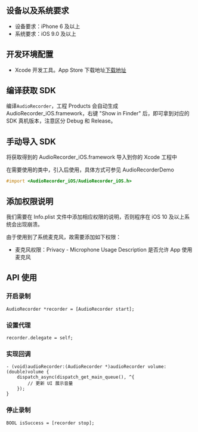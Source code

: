 ## 设备以及系统要求

- 设备要求：iPhone 6 及以上
- 系统要求：iOS 9.0 及以上


## 开发环境配置

- Xcode 开发工具。App Store 下载地址[下载地址](https://itunes.apple.com/cn/app/xcode/id497799835?ls=1&mt=12)


## 编译获取 SDK

编译`AudioRecorder`，工程 Products 会自动生成 AudioRecorder_iOS.framework，右键 "Show in Finder" 后，即可拿到对应的 SDK 真机版本，注意区分 Debug 和 Release。


## 手动导入 SDK

将获取得到的 AudioRecorder_iOS.framework 导入到你的 Xcode 工程中

在需要使用的类中，引入后使用，具体方式可参见 AudioRecorderDemo

```Objective-C
#import <AudioRecorder_iOS/AudioRecorder_iOS.h>
```


## 添加权限说明

我们需要在 Info.plist 文件中添加相应权限的说明，否则程序在 iOS 10 及以上系统会出现崩溃。

由于使用到了系统麦克风，故需要添加如下权限：

- 麦克风权限：Privacy - Microphone Usage Description 是否允许 App 使用麦克风


## API 使用

### 开启录制

```objc
AudioRecorder *recorder = [AudioRecorder start];
```

### 设置代理

```objc
recorder.delegate = self;
```

### 实现回调

```objc
- (void)audioRecorder:(AudioRecorder *)audioRecorder volume:(double)volume {
    dispatch_async(dispatch_get_main_queue(), ^{
        // 更新 UI 展示音量
    });
}
```

### 停止录制

```objc
BOOL isSuccess = [recorder stop];
```
